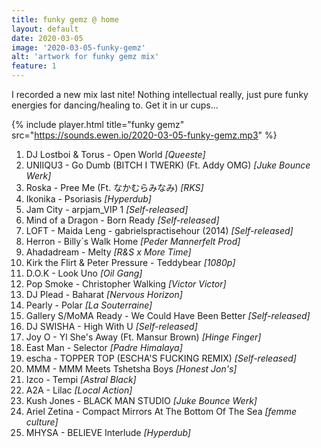 ```yaml
---
title: funky gemz @ home
layout: default
date: 2020-03-05
image: '2020-03-05-funky-gemz'
alt: 'artwork for funky gemz mix'
feature: 1
---
```


I recorded a new mix last nite! Nothing intellectual really, just pure funky energies for dancing/healing to. Get it in ur cups...


{% include player.html title="funky gemz" src="https://sounds.ewen.io/2020-03-05-funky-gemz.mp3" %}

1. DJ Lostboi & Torus - Open World _[Queeste]_
2. UNIIQU3 - Go Dumb (BITCH I TWERK) (Ft. Addy OMG) _[Juke Bounce Werk]_
3. Roska - Pree Me (Ft. なかむらみなみ) _[RKS]_
4. Ikonika - Psoriasis _[Hyperdub]_
5. Jam City - arpjam_VIP 1 _[Self-released]_
6. Mind of a Dragon - Born Ready _[Self-released]_
7. LOFT - Maida Leng - gabrielspractisehour (2014) _[Self-released]_
8. Herron - Billy´s Walk Home _[Peder Mannerfelt Prod]_
9. Ahadadream - Melty _[R&S x More Time]_
10. Kirk the Flirt & Peter Pressure - Teddybear _[1080p]_
11. D.O.K - Look Uno _[Oil Gang]_
12. Pop Smoke - Christopher Walking _[Victor Victor]_
13. DJ Plead - Baharat _[Nervous Horizon]_
14. Pearly - Polar _[La Souterraine]_
15. Gallery S/MoMA Ready - We Could Have Been Better _[Self-released]_
16. DJ SWISHA - High With U _[Self-released]_
17. Joy O - Yl She's Away (Ft. Mansur Brown) _[Hinge Finger]_
18. East Man - Selector _[Padre Himalaya]_
19. escha - TOPPER TOP (ESCHA'S FUCKING REMIX) _[Self-released]_
20. MMM - MMM Meets Tshetsha Boys _[Honest Jon's]_
21. Izco - Tempi _[Astral Black]_
22. A2A - Lilac _[Local Action]_
23. Kush Jones - BLACK MAN STUDIO _[Juke Bounce Werk]_
24. Ariel Zetina - Compact Mirrors At The Bottom Of The Sea _[femme culture]_
25. MHYSA - BELIEVE Interlude _[Hyperdub]_

